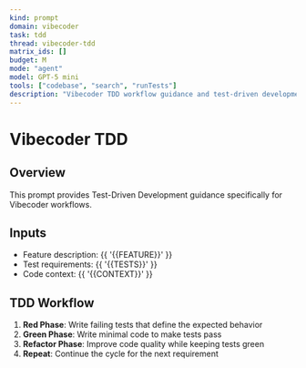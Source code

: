 ```yaml
---
kind: prompt
domain: vibecoder
task: tdd
thread: vibecoder-tdd
matrix_ids: []
budget: M
mode: "agent"
model: GPT-5 mini
tools: ["codebase", "search", "runTests"]
description: "Vibecoder TDD workflow guidance and test-driven development patterns."
---
```


# Vibecoder TDD

## Overview

This prompt provides Test-Driven Development guidance specifically for Vibecoder workflows.

## Inputs

- Feature description: {{ '{{FEATURE}}' }}
- Test requirements: {{ '{{TESTS}}' }}
- Code context: {{ '{{CONTEXT}}' }}

## TDD Workflow

1. **Red Phase**: Write failing tests that define the expected behavior
2. **Green Phase**: Write minimal code to make tests pass
3. **Refactor Phase**: Improve code quality while keeping tests green
4. **Repeat**: Continue the cycle for the next requirement
